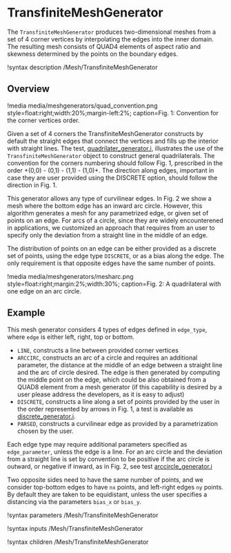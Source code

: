 # TransfiniteMeshGenerator

The `TransfiniteMeshGenerator` produces two-dimensional meshes from a set of 4 corner vertices by interpolating the edges into the inner domain. The resulting mesh  consists of QUAD4 elements of aspect ratio and skewness determined by the points on the boundary edges.

!syntax description /Mesh/TransfiniteMeshGenerator

## Overview

!media media/meshgenerators/quad_convention.png style=float:right;width:20%;margin-left:2%; caption=Fig. 1: Convention for the corner vertices order.

Given a set of 4 corners the TransfiniteMeshGenerator constructs by default the straight edges that connect the vertices and fills up the interior with straight lines. The test, [quadrilater_generator.i](test/tests/meshgenerators/transfinite_generator/quadrilater_generator.i),
illustrates the use of the `TransfiniteMeshGenerator` object to construct general quadrilaterals. The convention for the corners numbering should follow Fig. 1, prescribed in the order +(0,0) - (0,1) - (1,1) - (1,0)+. The direction along edges, important in case they are user provided using the DISCRETE option, should follow the direction in Fig. 1.

This generator allows any type of curvilinear edges. In Fig. 2 we show a mesh where the bottom edge has an inward arc circle. However, this algorithm generates a mesh for any parametrized edge, or given set of points on an edge. For arcs of a circle, since they are widely encounterened in applications, we customized an approach that requires from an user to specify only the deviation from a straight line in the middle of an edge. 

The distribution of points on an edge can be either provided as a discrete set of points, using the edge type `DISCRETE`, or as a bias along the edge. The only requirement is that opposite edges have the same number of points.

!media media/meshgenerators/mesharc.png style=float:right;margin:2%;width:30%; caption=Fig. 2: A quadrilateral with one edge on an arc circle.

## Example 


This mesh generator considers 4 types of edges defined in `edge_type`, where `edge` is either left, right, top or bottom.


- `LINE`, constructs a line between provided corner vertices
- `ARCCIRC`, constructs an arc of a circle and requires an additional parameter, the distance at the middle of an edge between a straight line and the arc of circle desired. The edge is then generated by computing the middle point on the edge, which could be also obtained from a QUAD8 element from a mesh generator (if this capability is desired by a user please address the developers, as it is easy to adjust) 
- `DISCRETE`, constructs a line along a set of points provided by the user in the order represented by arrows in Fig. 1, a test is available as [discrete_generator.i](test/tests/meshgenerators/transfinite_generator/discrete_generator.i).
- `PARSED`, constructs a curvilinear edge as provided by a parametrization chosen by the user.


Each edge type may require additional parameters specified as `edge_parameter`, unless the edge is a line. For an arc circle and the deviation from a straight line is set by convention to be positive if the arc circle is outward, or negative if inward, as in Fig. 2, see test [arccircle_generator.i](test/tests/meshgenerators/transfinite_generator/arccircle_generator.i)


Two opposite sides need to have the same number of points, and we consider top-bottom edges to have `nx` points, and left-right edges `ny` points. By default they are taken to be equidistant, unless the user specifies a distancing via the parameters `bias_x` or `bias_y`.


!syntax parameters /Mesh/TransfiniteMeshGenerator

!syntax inputs /Mesh/TransfiniteMeshGenerator

!syntax children /Mesh/TransfiniteMeshGenerator
